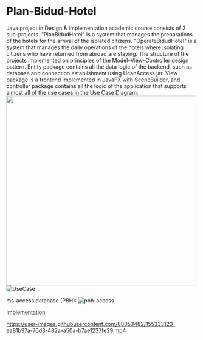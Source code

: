 # Plan-Bidud-Hotel

Java project in Design & Implementation academic course consists of 2 sub-projects. 
"PlanBidudHotel" is a system that manages the preparations of the hotels for the arrival of the isolated citizens.
"OperateBidudHotel" is a system that manages the daily operations of the hotels where isolating citizens who have returned from abroad are staying.
The structure of the projects implemented on principles of the Model–View–Controller design pattern. Entity package contains all the data logic of the backend, such as database and connection establishment using UcanAccess.jar. View package is a frontend implemented in JavaFX with SceneBuilder, and controller package contains all the logic of the application that supports almost all of the use cases in the Use Case Diagram:
<img src="https:///user-images.githubusercontent.com/88053482/155334195-a6baec81-a3ff-4ca3-ade0-a9d23aeb383a.JPGe" width="500" height="500">
![UseCase](https://user-images.githubusercontent.com/88053482/155334195-a6baec81-a3ff-4ca3-ade0-a9d23aeb383a.JPG)

ms-access database (PBH):
![pbh-access](https://user-images.githubusercontent.com/88053482/155498785-199c7469-e358-40cd-bfc9-b8b947fbf111.JPG)

Implementation:

https://user-images.githubusercontent.com/88053482/155333123-ea81b97a-76d3-482a-a50a-b7ae1237fe29.mp4
